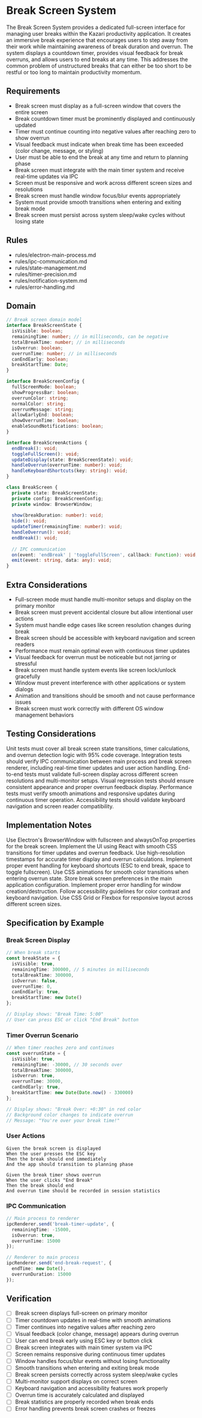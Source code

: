 # Break Screen System

The Break Screen System provides a dedicated full-screen interface for managing user breaks within the Kazari productivity application. It creates an immersive break experience that encourages users to step away from their work while maintaining awareness of break duration and overrun. The system displays a countdown timer, provides visual feedback for break overruns, and allows users to end breaks at any time. This addresses the common problem of unstructured breaks that can either be too short to be restful or too long to maintain productivity momentum.

## Requirements

- Break screen must display as a full-screen window that covers the entire screen
- Break countdown timer must be prominently displayed and continuously updated
- Timer must continue counting into negative values after reaching zero to show overrun
- Visual feedback must indicate when break time has been exceeded (color change, message, or styling)
- User must be able to end the break at any time and return to planning phase
- Break screen must integrate with the main timer system and receive real-time updates via IPC
- Screen must be responsive and work across different screen sizes and resolutions
- Break screen must handle window focus/blur events appropriately
- System must provide smooth transitions when entering and exiting break mode
- Break screen must persist across system sleep/wake cycles without losing state

## Rules

- rules/electron-main-process.md
- rules/ipc-communication.md
- rules/state-management.md
- rules/timer-precision.md
- rules/notification-system.md
- rules/error-handling.md

## Domain

```typescript
// Break screen domain model
interface BreakScreenState {
  isVisible: boolean;
  remainingTime: number; // in milliseconds, can be negative
  totalBreakTime: number; // in milliseconds
  isOverrun: boolean;
  overrunTime: number; // in milliseconds
  canEndEarly: boolean;
  breakStartTime: Date;
}

interface BreakScreenConfig {
  fullScreenMode: boolean;
  showProgressBar: boolean;
  overrunColor: string;
  normalColor: string;
  overrunMessage: string;
  allowEarlyEnd: boolean;
  showOverrunTime: boolean;
  enableSoundNotifications: boolean;
}

interface BreakScreenActions {
  endBreak(): void;
  toggleFullScreen(): void;
  updateDisplay(state: BreakScreenState): void;
  handleOverrun(overrunTime: number): void;
  handleKeyboardShortcuts(key: string): void;
}

class BreakScreen {
  private state: BreakScreenState;
  private config: BreakScreenConfig;
  private window: BrowserWindow;
  
  show(breakDuration: number): void;
  hide(): void;
  updateTimer(remainingTime: number): void;
  handleOverrun(): void;
  endBreak(): void;
  
  // IPC communication
  on(event: 'endBreak' | 'toggleFullScreen', callback: Function): void;
  emit(event: string, data: any): void;
}
```

## Extra Considerations

- Full-screen mode must handle multi-monitor setups and display on the primary monitor
- Break screen must prevent accidental closure but allow intentional user actions
- System must handle edge cases like screen resolution changes during break
- Break screen should be accessible with keyboard navigation and screen readers
- Performance must remain optimal even with continuous timer updates
- Visual feedback for overrun must be noticeable but not jarring or stressful
- Break screen must handle system events like screen lock/unlock gracefully
- Window must prevent interference with other applications or system dialogs
- Animation and transitions should be smooth and not cause performance issues
- Break screen must work correctly with different OS window management behaviors

## Testing Considerations

Unit tests must cover all break screen state transitions, timer calculations, and overrun detection logic with 95% code coverage. Integration tests should verify IPC communication between main process and break screen renderer, including real-time timer updates and user action handling. End-to-end tests must validate full-screen display across different screen resolutions and multi-monitor setups. Visual regression tests should ensure consistent appearance and proper overrun feedback display. Performance tests must verify smooth animations and responsive updates during continuous timer operation. Accessibility tests should validate keyboard navigation and screen reader compatibility.

## Implementation Notes

Use Electron's BrowserWindow with fullscreen and alwaysOnTop properties for the break screen. Implement the UI using React with smooth CSS transitions for timer updates and overrun feedback. Use high-resolution timestamps for accurate timer display and overrun calculations. Implement proper event handling for keyboard shortcuts (ESC to end break, space to toggle fullscreen). Use CSS animations for smooth color transitions when entering overrun state. Store break screen preferences in the main application configuration. Implement proper error handling for window creation/destruction. Follow accessibility guidelines for color contrast and keyboard navigation. Use CSS Grid or Flexbox for responsive layout across different screen sizes.

## Specification by Example

### Break Screen Display
```typescript
// When break starts
const breakState = {
  isVisible: true,
  remainingTime: 300000, // 5 minutes in milliseconds
  totalBreakTime: 300000,
  isOverrun: false,
  overrunTime: 0,
  canEndEarly: true,
  breakStartTime: new Date()
};

// Display shows: "Break Time: 5:00"
// User can press ESC or click "End Break" button
```

### Timer Overrun Scenario
```typescript
// When timer reaches zero and continues
const overrunState = {
  isVisible: true,
  remainingTime: -30000, // 30 seconds over
  totalBreakTime: 300000,
  isOverrun: true,
  overrunTime: 30000,
  canEndEarly: true,
  breakStartTime: new Date(Date.now() - 330000)
};

// Display shows: "Break Over: +0:30" in red color
// Background color changes to indicate overrun
// Message: "You're over your break time!"
```

### User Actions
```gherkin
Given the break screen is displayed
When the user presses the ESC key
Then the break should end immediately
And the app should transition to planning phase

Given the break timer shows overrun
When the user clicks "End Break"
Then the break should end
And overrun time should be recorded in session statistics
```

### IPC Communication
```typescript
// Main process to renderer
ipcRenderer.send('break-timer-update', {
  remainingTime: -15000,
  isOverrun: true,
  overrunTime: 15000
});

// Renderer to main process
ipcRenderer.send('end-break-request', {
  endTime: new Date(),
  overrunDuration: 15000
});
```

## Verification

- [ ] Break screen displays full-screen on primary monitor
- [ ] Timer countdown updates in real-time with smooth animations
- [ ] Timer continues into negative values after reaching zero
- [ ] Visual feedback (color change, message) appears during overrun
- [ ] User can end break early using ESC key or button click
- [ ] Break screen integrates with main timer system via IPC
- [ ] Screen remains responsive during continuous timer updates
- [ ] Window handles focus/blur events without losing functionality
- [ ] Smooth transitions when entering and exiting break mode
- [ ] Break screen persists correctly across system sleep/wake cycles
- [ ] Multi-monitor support displays on correct screen
- [ ] Keyboard navigation and accessibility features work properly
- [ ] Overrun time is accurately calculated and displayed
- [ ] Break statistics are properly recorded when break ends
- [ ] Error handling prevents break screen crashes or freezes
